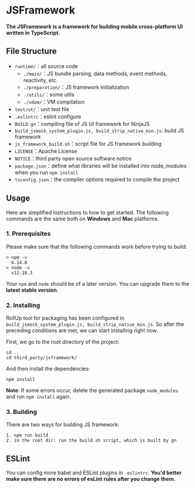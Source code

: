 # JSFramework

**The JSFramework is a framework for building mobile cross-platform UI written in TypeScript.**

## File Structure
- `runtime/`：all source code
  - `./main/`：JS bundle parsing, data methods, event methods, reactivity, etc.
  - `./preparation/`：JS framework initialization
  - `./utils/`：some utils
  - `./vdom/`：VM compilation
- `test/ut/`：unit test file
- `.eslintrc`：eslint configure
- `BUILD.gn`：compiling file of JS UI framework for NinjaJS
- `build_jsmock_system_plugin.js, build_strip_native_min.js`: build JS framework
- `js_framework_build.sh`：script file for JS framework building
- `LICENSE`：Apache License
- `NOTICE`：third party open source software notice
- `package.json`：define what libraries will be installed into node_modules when you run `npm install`
- `tsconfig.json`：the compiler options required to compile the project

## Usage

Here are simplified instructions to how to get started. The following commands are the same both on **Windows** and **Mac** platforms.

### 1. Prerequisites

Please make sure that the following commands work before trying to build:

```
> npm -v
  6.14.8
> node -v
  v12.18.3
```
Your `npm` and `node` should be of a later version. You can upgrade them to the **latest stable version**.
### 2. Installing

RollUp tool for packaging has been configured in `build_jsmock_system_plugin.js, build_strip_native_min.js`. So after the preceding conditions are met, we can start installing right now.

First, we go to the root directory of the project:
```
cd ..
cd third_party/jsframework/
```
And then install the dependencies:
```
npm install
```
**Note**: If some errors occur, delete the generated package `node_modules ` and run `npm install` again.

### 3. Building

There are two ways for building JS framework:
```
1. npm run build
2. in the root dir: run the build.sh script, which is built by gn
```

## ESLint

You can config more babel and ESLint plugins in `.eslintrc`.  **You'd better make sure there are no errors of esLint rules after you change them.**
